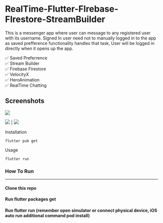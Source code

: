 # RealTime-Flutter-FIrebase-FIrestore-StreamBuilder


This is a messenger app where user can message to any registered user with its username.
Signed In user need not to manually logged in to the app as saved prefference functionality handles that task,
User will be logged in directly when it opens up the app. 

✅  Saved Preferrence\
✅  Stream Builder\
✅  Firebase Firestore\
✅  VelocityX\
✅  HeroAnimation\
✅  RealTime Chatting



## Screenshots


<img src= "https://user-images.githubusercontent.com/51333268/134765018-ec831311-2815-4312-9542-783ec5151485.PNG" /> 


 <img src= "https://user-images.githubusercontent.com/51333268/134765007-c5faccf9-c839-4c15-8fb5-9d8f8e221f7c.PNG"  />  |   <img src= "https://user-images.githubusercontent.com/51333268/134765012-9514527e-8d12-41e7-8040-4fe1cdde9262.PNG" /> 




Installation

```
flutter pub get
```
Usage 

```
flutter run
```


### How To Run
-----------------------
#### Clone this repo
#### Run flutter packages get
#### Run flutter run (remember open simulator or connect physical device, iOS auto run additional command pod install)
